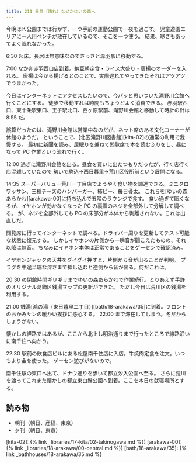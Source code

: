 ```yaml
---
title: 211 日目（晴れ）なぜかゆいの森へ
---
```


今晩はＫ公園までは行かず、一つ手前の運動公園で一夜を過ごす。
児童遊園エリアに一人用ベンチが散在しているので、そこを一つ使う。
結果、寒さもあってよく眠れなかった。

6:30 起床。長居は無意味なのでさっさと赤羽駅に移動する。

7:00 なか卯赤羽西口店到着。納豆朝定食・ライス大盛り・唐揚のオーダーを入れる。
唐揚は今から揚げるとのことで、実際遅れてやってきたそれはアツアツでうまかった。

今日はインターネットにアクセスしたいので、今パッと思いついた滝野川会館へ行くことにする。
徒歩で移動すれば時間もちょうどよく消費できる。
赤羽駅西口、東十条駅東口、王子駅北口、西ヶ原駅前、滝野川会館と移動して時計の針は 8:55 だ。

誤算だったのは、滝野川会館は営業中なのだが、ネット席のある文化コーナーが休館のようだ。
ということで、[北区滝野川図書館][kita-02]の通常の利用で我慢する。
最初に新聞を読み、居眠りを兼ねて閲覧席で本を読むふりをし、昼になって PC 作業という流れで行く。

12:00 過ぎに滝野川会館を出る。昼食を買いに出たつもりだったが、行く店行く店混雑していたので
勢いで駒込→西日暮里→荒川区役所前という展開になる。

14:35 スーパーバリュー荒川一丁目店でようやく食い物を調達できる。ミニクロワッサン、三種チーズのハンバーガー、柿ピー、毎日骨太。
これらを[ゆいの森あらかわ][arakawa-00]に持ち込んで五階のラウンジで食す。
食い過ぎて眠くなるが、イヤホンが効かなくなった PC の裏蓋のネジを全部外して分解して調べる。
が、ネジを全部外しても PC の床部分が本体から剥離されない。これは出直しだ。

閲覧席に行ってインターネットで調べる。ドライバー周りを更新してテスト可能な状態に復元する。
しかしイヤホンの片側から一瞬音が聞こえたものの、それ以降は無音。
ちなみにイヤホン本体は正常であることをゲーセンで確認済み。

イヤホンジャックの天井をグイグイ押すと、片側から音が出ることが判明。
プラグを中途半端な深さまで挿し込むと逆側から音が出る。何だこれは。

20:30 の閉館時間ギリギリまでゆいの森あらかわで作業続行。とりあえず手許のオリジナル葛飾区銭湯マップの更新ができた。
ただし今日は荒川区の銭湯を利用する。

21:00 銭湯[鴻の湯（東日暮里二丁目）][bath/18-arakawa/35]に到着。フロントのおかみサンの暖かい挨拶に感心する。
22:00 まで滞在してしまう。冬だからしょうがない。

懐かしの経路ではあるが、ここから北上し明治通りまで行ったところで線路沿いに南千住へ向かう。

22:30 駅前の飲食店ビルにある松屋南千住店に入店。牛焼肉定食を注文。いつもより金を使った。
ゲーセン遊びがないので。

南千住駅の東口へ出て、ドナウ通りを歩いて都立汐入公園へ至る。
さらに荒川を渡ってこれまた懐かしの都立東白鬚公園へ到着。ここを本日の就寝場所とする。

## 読み物

* 朝刊（朝日、産経、東京）
* 夕刊（朝日、東京）

[kita-02]: {% link _libraries/17-kita/02-takinogawa.md %})
[arakawa-00]: {% link _libraries/18-arakawa/00-central.md %})
[bath/18-arakawa/35]: {% link _bathhouses/18-arakawa/35.md %}
